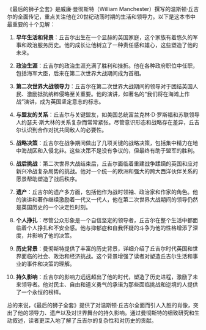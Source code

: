 《最后的狮子全套》是威廉·曼彻斯特（William Manchester）撰写的温斯顿·丘吉尔的全面传记，重点关注他在20世纪动荡时期的生活和领导力。以下是这本书中最重要的十个见解：

1. **早年生活和背景**：丘吉尔出生在一个显赫的英国家庭，这个家族有着悠久的军事和政治服务历史。他的成长让他树立了一种责任感和雄心，这些塑造了他的未来。

2. **政治生涯**：丘吉尔的政治生涯充满了胜利和挫折。他在各种政府职位中任职，包括海军大臣，后来在第二次世界大战期间成为首相。

3. **第二次世界大战领导力**：丘吉尔在第二次世界大战期间的领导对于团结英国人民、激励抵抗纳粹侵略至关重要。他的演讲，如著名的“我们将在海滩上作战”演讲，成为英国坚定意志的标志。

4. **与盟友的关系**：丘吉尔与关键盟友，如美国总统富兰克林·D·罗斯福和苏联领导人约瑟夫·斯大林的关系复杂而常常紧张。尽管意识形态和战略存在差异，丘吉尔认识到合作对抗共同敌人的必要性。

5. **战略决策**：丘吉尔在战争期间做出了几项关键的战略决策，包括集中精力在地中海战区和入侵北非。这些决策不是没有争议的，但最终有助于盟军的胜利。

6. **战后挑战**：第二次世界大战结束后，丘吉尔面临着重建战争蹂躏的英国和应对新兴冷战复杂局势的挑战。他对一个统一的欧洲和强大的跨大西洋伙伴关系的愿景帮助塑造了战后秩序。

7. **遗产**：丘吉尔的遗产多方面，包括他作为战时领袖、政治家和作家的角色。他的演讲和著作继续激励着一代又一代人，他在第二次世界大战期间的领导仍然是英国历史的一个决定性时刻。

8. **个人挣扎**：尽管公众形象是一个自信坚定的领导者，丘吉尔在整个生活中都面临着个人挣扎和不安全感。他与抑郁症和自我怀疑的斗争为他的性格增添了深度，并影响了他的决策。

9. **历史背景**：曼彻斯特提供了丰富的历史背景，详细介绍了丘吉尔时代英国和世界面临的社会、政治和经济挑战。这个背景增强了读者对塑造丘吉尔生活和事业的事件和决策的理解。

10. **持久影响**：丘吉尔的影响力远远超出了他的时代，塑造了历史进程，激励了未来领导者。他对民主、自由和道义勇气的承诺为那些面临挑战和逆境的人提供了一个永恒的榜样。

总的来说，《最后的狮子全套》提供了对温斯顿·丘吉尔全面而引人入胜的肖像，突出了他的领导力、遗产以及对世界舞台的持久影响。通过曼彻斯特的细致研究和生动叙述，读者更深入地了解了丘吉尔的复杂性和对历史的贡献。